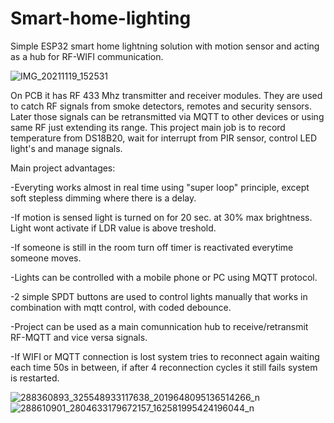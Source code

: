 # Smart-home-lighting
 Simple ESP32 smart home lightning solution with motion sensor and acting as a hub for RF-WIFI communication.

![IMG_20211119_152531](https://user-images.githubusercontent.com/107571973/174671767-01f5a0c2-d79c-463b-82e8-8ec133a4a264.jpg)

On PCB it has RF 433 Mhz transmitter and receiver modules. They are used to catch RF signals from smoke detectors, remotes and security sensors. Later those signals can be retransmitted via MQTT to other devices or using same RF just extending its range. This project main job is to record temperature from DS18B20, wait for interrupt from PIR sensor, control LED light's and manage signals. 

Main project advantages:

-Everyting works almost in real time using "super loop" principle, except soft stepless dimming where there is a delay. 

-If motion is sensed light is turned on for 20 sec. at 30% max brightness. Light wont activate if LDR value is above treshold.

-If someone is still in the room turn off timer is reactivated everytime someone moves.

-Lights can be controlled with a mobile phone or PC using MQTT protocol.

-2 simple SPDT buttons are used to control lights manually that works in combination with mqtt control, with coded debounce.

-Project can be used as a main comunnication hub to receive/retransmit RF-MQTT and vice versa signals. 

-If WIFI or MQTT connection is lost system tries to reconnect again waiting each time 50s in between, if after 4 reconnection cycles it still fails system is restarted.

![288360893_325548933117638_2019648095136514266_n](https://user-images.githubusercontent.com/107571973/174674358-551179a1-3738-48d3-8639-9014c2cbc0f8.jpg)
![288610901_2804633179672157_162581995424196044_n](https://user-images.githubusercontent.com/107571973/174674372-e74435c7-b823-4575-b520-aab4cc0877a7.jpg)
